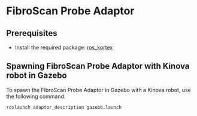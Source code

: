 # FibroScan Probe Adaptor

## Prerequisites
- Install the required package: [ros_kortex](https://github.com/kinovarobotics/ros_kortex)

## Spawning FibroScan Probe Adaptor with Kinova robot in Gazebo
To spawn the FibroScan Probe Adaptor in Gazebo with a Kinova robot, use the following command:

```bash
roslaunch adaptor_description gazebo.launch
